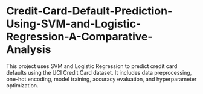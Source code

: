 # Credit-Card-Default-Prediction-Using-SVM-and-Logistic-Regression-A-Comparative-Analysis
This project uses SVM and Logistic Regression to predict credit card defaults using the UCI Credit Card dataset. It includes data preprocessing, one-hot encoding, model training, accuracy evaluation, and hyperparameter optimization.
